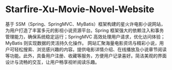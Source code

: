 # Starfire-Xu-Movie-Novel-Website
基于 SSM（Spring、SpringMVC、MyBatis）框架构建的星火许电影小说网站，为用户打造了丰富多元的影视小说资源平台。Spring 框架强大的依赖注入和事务管理能力，确保系统稳定运行；SpringMVC 高效处理用户请求，优化访问体验；MyBatis 则实现数据的灵活持久化操作。  网站汇聚海量电影资讯与精彩小说，用户可轻松搜索、浏览感兴趣的内容。提供电影详情介绍、在线播放及小说章节阅读等功能。此外，具备用户注册、收藏等服务，方便用户记录喜好。简洁美观的界面设计与流畅的交互，让用户畅享视听阅读乐趣。 
